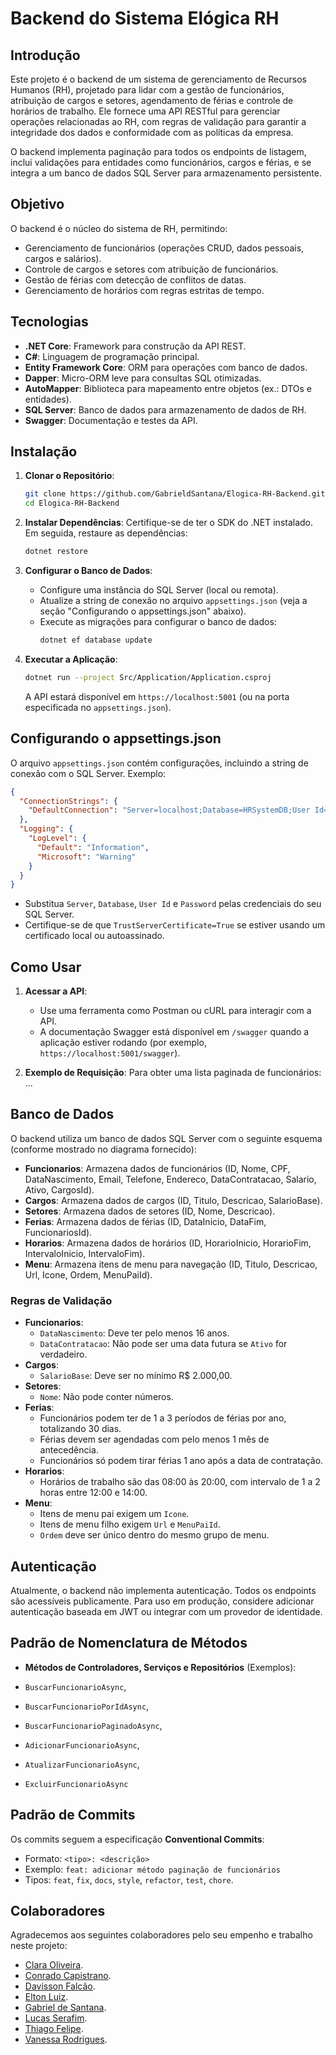 # Backend do Sistema Elógica RH

## Introdução
Este projeto é o backend de um sistema de gerenciamento de Recursos Humanos (RH), projetado para lidar com a gestão de funcionários, atribuição de cargos e setores, agendamento de férias e controle de horários de trabalho. Ele fornece uma API RESTful para gerenciar operações relacionadas ao RH, com regras de validação para garantir a integridade dos dados e conformidade com as políticas da empresa.

O backend implementa paginação para todos os endpoints de listagem, inclui validações para entidades como funcionários, cargos e férias, e se integra a um banco de dados SQL Server para armazenamento persistente.

## Objetivo
O backend é o núcleo do sistema de RH, permitindo:
- Gerenciamento de funcionários (operações CRUD, dados pessoais, cargos e salários).
- Controle de cargos e setores com atribuição de funcionários.
- Gestão de férias com detecção de conflitos de datas.
- Gerenciamento de horários com regras estritas de tempo.

## Tecnologias
- **.NET Core**: Framework para construção da API REST.
- **C#**: Linguagem de programação principal.
- **Entity Framework Core**: ORM para operações com banco de dados.
- **Dapper**: Micro-ORM leve para consultas SQL otimizadas.
- **AutoMapper**: Biblioteca para mapeamento entre objetos (ex.: DTOs e entidades).
- **SQL Server**: Banco de dados para armazenamento de dados de RH.
- **Swagger**: Documentação e testes da API.

## Instalação
1. **Clonar o Repositório**:
   ```bash
   git clone https://github.com/GabrieldSantana/Elogica-RH-Backend.git
   cd Elogica-RH-Backend
   ```

2. **Instalar Dependências**:
   Certifique-se de ter o SDK do .NET instalado. Em seguida, restaure as dependências:
   ```bash
   dotnet restore
   ```

3. **Configurar o Banco de Dados**:
   - Configure uma instância do SQL Server (local ou remota).
   - Atualize a string de conexão no arquivo `appsettings.json` (veja a seção "Configurando o appsettings.json" abaixo).
   - Execute as migrações para configurar o banco de dados:
     ```bash
     dotnet ef database update
     ```

4. **Executar a Aplicação**:
   ```bash
   dotnet run --project Src/Application/Application.csproj
   ```
   A API estará disponível em `https://localhost:5001` (ou na porta especificada no `appsettings.json`).

## Configurando o appsettings.json
O arquivo `appsettings.json` contém configurações, incluindo a string de conexão com o SQL Server. Exemplo:

```json
{
  "ConnectionStrings": {
    "DefaultConnection": "Server=localhost;Database=HRSystemDB;User Id=sa;Password=SuaSenhaForte;TrustServerCertificate=True;"
  },
  "Logging": {
    "LogLevel": {
      "Default": "Information",
      "Microsoft": "Warning"
    }
  }
}
```

- Substitua `Server`, `Database`, `User Id` e `Password` pelas credenciais do seu SQL Server.
- Certifique-se de que `TrustServerCertificate=True` se estiver usando um certificado local ou autoassinado.

## Como Usar
1. **Acessar a API**:
   - Use uma ferramenta como Postman ou cURL para interagir com a API.
   - A documentação Swagger está disponível em `/swagger` quando a aplicação estiver rodando (por exemplo, `https://localhost:5001/swagger`).

2. **Exemplo de Requisição**:
   Para obter uma lista paginada de funcionários:
...

## Banco de Dados
O backend utiliza um banco de dados SQL Server com o seguinte esquema (conforme mostrado no diagrama fornecido):

- **Funcionarios**: Armazena dados de funcionários (ID, Nome, CPF, DataNascimento, Email, Telefone, Endereco, DataContratacao, Salario, Ativo, CargosId).
- **Cargos**: Armazena dados de cargos (ID, Titulo, Descricao, SalarioBase).
- **Setores**: Armazena dados de setores (ID, Nome, Descricao).
- **Ferias**: Armazena dados de férias (ID, DataInicio, DataFim, FuncionariosId).
- **Horarios**: Armazena dados de horários (ID, HorarioInicio, HorarioFim, IntervaloInicio, IntervaloFim).
- **Menu**: Armazena itens de menu para navegação (ID, Titulo, Descricao, Url, Icone, Ordem, MenuPaiId).

### Regras de Validação
- **Funcionarios**:
  - `DataNascimento`: Deve ter pelo menos 16 anos.
  - `DataContratacao`: Não pode ser uma data futura se `Ativo` for verdadeiro.
- **Cargos**:
  - `SalarioBase`: Deve ser no mínimo R$ 2.000,00.
- **Setores**:
  - `Nome`: Não pode conter números.
- **Ferias**:
  - Funcionários podem ter de 1 a 3 períodos de férias por ano, totalizando 30 dias.
  - Férias devem ser agendadas com pelo menos 1 mês de antecedência.
  - Funcionários só podem tirar férias 1 ano após a data de contratação.
- **Horarios**:
  - Horários de trabalho são das 08:00 às 20:00, com intervalo de 1 a 2 horas entre 12:00 e 14:00.
- **Menu**:
  - Itens de menu pai exigem um `Icone`.
  - Itens de menu filho exigem `Url` e `MenuPaiId`.
  - `Ordem` deve ser único dentro do mesmo grupo de menu.

## Autenticação
Atualmente, o backend não implementa autenticação. Todos os endpoints são acessíveis publicamente. Para uso em produção, considere adicionar autenticação baseada em JWT ou integrar com um provedor de identidade.

## Padrão de Nomenclatura de Métodos

- **Métodos de Controladores, Serviços e Repositórios** (Exemplos):

- `BuscarFuncionarioAsync`,
- `BuscarFuncionarioPorIdAsync`,
- `BuscarFuncionarioPaginadoAsync`,
- `AdicionarFuncionarioAsync`,
- `AtualizarFuncionarioAsync`,

- `ExcluirFuncionarioAsync`


## Padrão de Commits
Os commits seguem a especificação **Conventional Commits**:
- Formato: `<tipo>: <descrição>`
- Exemplo: `feat: adicionar método paginação de funcionários`
- Tipos: `feat`, `fix`, `docs`, `style`, `refactor`, `test`, `chore`.

## Colaboradores
Agradecemos aos seguintes colaboradores pelo seu empenho e trabalho neste projeto:
- [Clara Oliveira](https://github.com/mclaraoliveira).
- [Conrado Capistrano](https://github.com/ConradoCapistrano).
- [Davisson Falcão](https://github.com/DavissonJr).
- [Elton Luiz](https://github.com/eltonluiz178).
- [Gabriel de Santana](https://github.com/gabrieldsantana).
- [Lucas Serafim](https://github.com/LucasSerafim147).
- [Thiago Felipe](https://github.com/thiagotfsilva).
- [Vanessa Rodrigues](https://github.com/Vanvrs).
